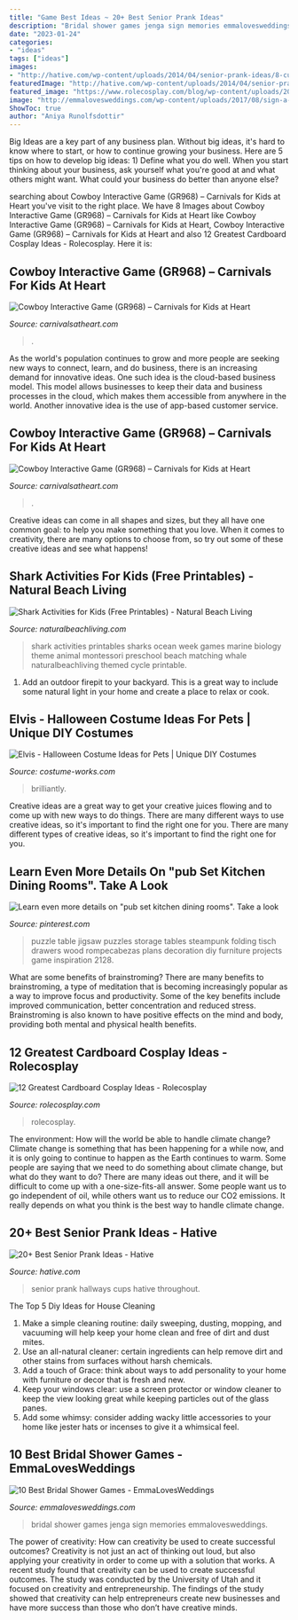 ```yaml
---
title: "Game Best Ideas ~ 20+ Best Senior Prank Ideas"
description: "Bridal shower games jenga sign memories emmalovesweddings"
date: "2023-01-24"
categories:
- "ideas"
tags: ["ideas"]
images:
- "http://hative.com/wp-content/uploads/2014/04/senior-prank-ideas/8-cups-hallways-of-the-high-school.jpg"
featuredImage: "http://hative.com/wp-content/uploads/2014/04/senior-prank-ideas/8-cups-hallways-of-the-high-school.jpg"
featured_image: "https://www.rolecosplay.com/blog/wp-content/uploads/2016/02/d5d5b99ddca171f1cdd8ab7778c8032f-1.jpg"
image: "http://emmalovesweddings.com/wp-content/uploads/2017/08/sign-a-jenga-with-memories-bridal-shower-games.jpg"
ShowToc: true
author: "Aniya Runolfsdottir"
---
```



Big Ideas are a key part of any business plan. Without big ideas, it's hard to know where to start, or how to continue growing your business. Here are 5 tips on how to develop big ideas: 1) Define what you do well. When you start thinking about your business, ask yourself what you're good at and what others might want. What could your business do better than anyone else?

	

		
searching about Cowboy Interactive Game (GR968) – Carnivals for Kids at Heart you've visit to the right place. We have 8 Images about Cowboy Interactive Game (GR968) – Carnivals for Kids at Heart like Cowboy Interactive Game (GR968) – Carnivals for Kids at Heart, Cowboy Interactive Game (GR968) – Carnivals for Kids at Heart and also 12 Greatest Cardboard Cosplay Ideas - Rolecosplay. Here it is:
		
    
## Cowboy Interactive Game (GR968) – Carnivals For Kids At Heart

<img loading=lazy src="https://carnivalsatheart.com/wp-content/uploads/2020/06/cowboy-operation-game.jpeg-scaled.jpg" onerror="this.onerror=null;this.src='https://tse4.mm.bing.net/th?id=OIP._VlgWax-kbF1cia3gN-azAHaMG&amp;pid=15.1';" alt="Cowboy Interactive Game (GR968) – Carnivals for Kids at Heart">

_Source: carnivalsatheart.com_

>. 

	

As the world's population continues to grow and more people are seeking new ways to connect, learn, and do business, there is an increasing demand for innovative ideas. One such idea is the cloud-based business model. This model allows businesses to keep their data and business processes in the cloud, which makes them accessible from anywhere in the world. Another innovative idea is the use of app-based customer service.

    
## Cowboy Interactive Game (GR968) – Carnivals For Kids At Heart

<img loading=lazy src="https://carnivalsatheart.com/wp-content/uploads/2020/06/cowboy-operation-game.jpeg-scaled-562x919.jpg" onerror="this.onerror=null;this.src='https://tse4.mm.bing.net/th?id=OIP.CDSImcMNAv7JVORp2wMZhwHaMH&amp;pid=15.1';" alt="Cowboy Interactive Game (GR968) – Carnivals for Kids at Heart">

_Source: carnivalsatheart.com_

>. 

	

Creative ideas can come in all shapes and sizes, but they all have one common goal: to help you make something that you love. When it comes to creativity, there are many options to choose from, so try out some of these creative ideas and see what happens!

    
## Shark Activities For Kids (Free Printables) - Natural Beach Living

<img loading=lazy src="http://www.naturalbeachliving.com/wp-content/uploads/2016/06/shark-printables-pin.jpg" onerror="this.onerror=null;this.src='https://tse2.mm.bing.net/th?id=OIP.vdN4wcc7uK9XopOjbCRuxAHaLH&amp;pid=15.1';" alt="Shark Activities for Kids (Free Printables) - Natural Beach Living">

_Source: naturalbeachliving.com_

>shark activities printables sharks ocean week games marine biology theme animal montessori preschool beach matching whale naturalbeachliving themed cycle printable. 

	

1. Add an outdoor firepit to your backyard. This is a great way to include some natural light in your home and create a place to relax or cook. 

    
## Elvis - Halloween Costume Ideas For Pets | Unique DIY Costumes

<img loading=lazy src="https://photos.costume-works.com/full/elvis9.jpg" onerror="this.onerror=null;this.src='https://tse4.mm.bing.net/th?id=OIP.Hc0AH5-lt0HHm7RJTLjAxwHaLH&amp;pid=15.1';" alt="Elvis - Halloween Costume Ideas for Pets | Unique DIY Costumes">

_Source: costume-works.com_

>brilliantly. 

	

Creative ideas are a great way to get your creative juices flowing and to come up with new ways to do things. There are many different ways to use creative ideas, so it's important to find the right one for you. There are many different types of creative ideas, so it's important to find the right one for you.

    
## Learn Even More Details On &quot;pub Set Kitchen Dining Rooms&quot;. Take A Look

<img loading=lazy src="https://i.pinimg.com/736x/06/40/26/064026303ca8b0561831cdb21745e9d5.jpg" onerror="this.onerror=null;this.src='https://tse3.mm.bing.net/th?id=OIP.5xPxq2jIS7_DzrfQYadpuQHaFk&amp;pid=15.1';" alt="Learn even more details on &quot;pub set kitchen dining rooms&quot;. Take a look">

_Source: pinterest.com_

>puzzle table jigsaw puzzles storage tables steampunk folding tisch drawers wood rompecabezas plans decoration diy furniture projects game inspiration 2128. 

	

What are some benefits of brainstroming?
There are many benefits to brainstroming, a type of meditation that is becoming increasingly popular as a way to improve focus and productivity. Some of the key benefits include improved communication, better concentration and reduced stress. Brainstroming is also known to have positive effects on the mind and body, providing both mental and physical health benefits.

    
## 12 Greatest Cardboard Cosplay Ideas - Rolecosplay

<img loading=lazy src="https://www.rolecosplay.com/blog/wp-content/uploads/2016/02/d5d5b99ddca171f1cdd8ab7778c8032f-1.jpg" onerror="this.onerror=null;this.src='https://tse1.mm.bing.net/th?id=OIP.FF4_y4iWPeCcgHeY4GW2bQHaKj&amp;pid=15.1';" alt="12 Greatest Cardboard Cosplay Ideas - Rolecosplay">

_Source: rolecosplay.com_

>rolecosplay. 

	

The environment: How will the world be able to handle climate change?
Climate change is something that has been happening for a while now, and it is only going to continue to happen as the Earth continues to warm. Some people are saying that we need to do something about climate change, but what do they want to do? There are many ideas out there, and it will be difficult to come up with a one-size-fits-all answer. Some people want us to go independent of oil, while others want us to reduce our CO2 emissions. It really depends on what you think is the best way to handle climate change.

    
## 20+ Best Senior Prank Ideas - Hative

<img loading=lazy src="http://hative.com/wp-content/uploads/2014/04/senior-prank-ideas/8-cups-hallways-of-the-high-school.jpg" onerror="this.onerror=null;this.src='https://tse2.mm.bing.net/th?id=OIP.SkabdnXgoRjwvG_-iQbiBQHaJ6&amp;pid=15.1';" alt="20+ Best Senior Prank Ideas - Hative">

_Source: hative.com_

>senior prank hallways cups hative throughout. 

	

The Top 5 Diy Ideas for House Cleaning
1. Make a simple cleaning routine: daily sweeping, dusting, mopping, and vacuuming will help keep your home clean and free of dirt and dust mites.
2. Use an all-natural cleaner: certain ingredients can help remove dirt and other stains from surfaces without harsh chemicals.
3. Add a touch of Grace: think about ways to add personality to your home with furniture or decor that is fresh and new.
4. Keep your windows clear: use a screen protector or window cleaner to keep the view looking great while keeping particles out of the glass panes.
5. Add some whimsy: consider adding wacky little accessories to your home like jester hats or incenses to give it a whimsical feel.

    
## 10 Best Bridal Shower Games - EmmaLovesWeddings

<img loading=lazy src="http://emmalovesweddings.com/wp-content/uploads/2017/08/sign-a-jenga-with-memories-bridal-shower-games.jpg" onerror="this.onerror=null;this.src='https://tse2.mm.bing.net/th?id=OIP.T2P3kt-_z1Ozjv0fVfFVFAHaLI&amp;pid=15.1';" alt="10 Best Bridal Shower Games - EmmaLovesWeddings">

_Source: emmalovesweddings.com_

>bridal shower games jenga sign memories emmalovesweddings. 

	

The power of creativity: How can creativity be used to create successful outcomes?
Creativity is not just an act of thinking out loud, but also applying your creativity in order to come up with a solution that works. A recent study found that creativity can be used to create successful outcomes. The study was conducted by the University of Utah and it focused on creativity and entrepreneurship. The findings of the study showed that creativity can help entrepreneurs create new businesses and have more success than those who don’t have creative minds.

